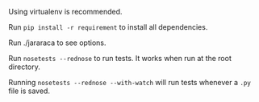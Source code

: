 Using virtualenv is recommended.

Run `pip install -r requirement` to install all dependencies.

Run ./jararaca to see options.

Run `nosetests --rednose` to run tests. It works when run at the root directory.

Running `nosetests --rednose --with-watch` will run tests whenever a `.py` file is saved.

